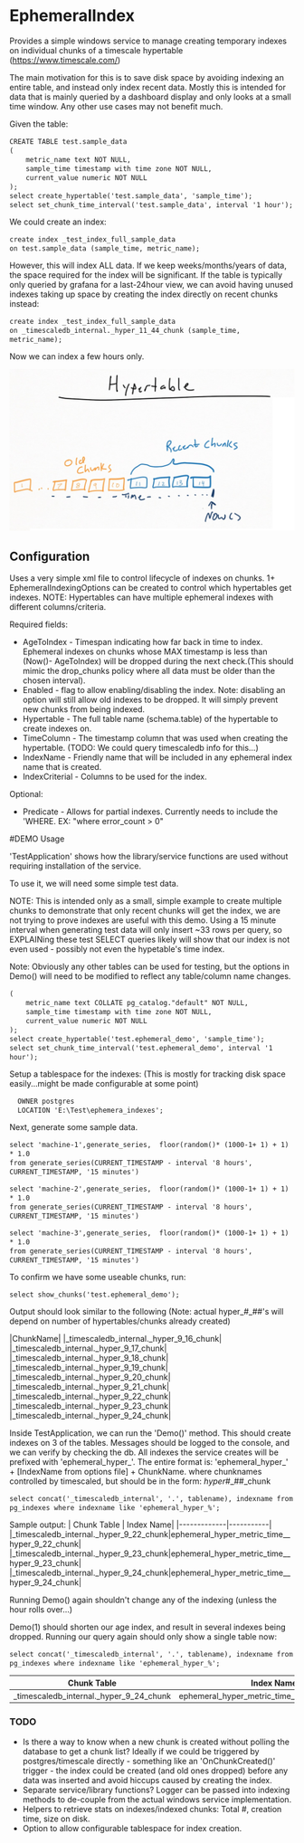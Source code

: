 # EphemeralIndex
 
Provides a simple windows service to manage creating temporary indexes on individual chunks of a timescale hypertable (https://www.timescale.com/)

The main motivation for this is to save disk space by avoiding indexing an entire table, and instead only index recent data. Mostly this is intended for data that is mainly queried by a dashboard display and only looks at a small time window. Any other use cases may not benefit much.

Given the table:
```
CREATE TABLE test.sample_data
(
    metric_name text NOT NULL,
    sample_time timestamp with time zone NOT NULL,
    current_value numeric NOT NULL
);
select create_hypertable('test.sample_data', 'sample_time');
select set_chunk_time_interval('test.sample_data', interval '1 hour');
```

We could create an index: 
```
create index _test_index_full_sample_data
on test.sample_data (sample_time, metric_name);
```
However, this will index ALL data. If we keep weeks/months/years of data, the space required for the index will be significant. If the table is typically only queried by grafana for a last-24hour view, we can avoid having unused indexes taking up space by creating the index directly on recent chunks instead:

```
create index _test_index_full_sample_data
on _timescaledb_internal._hyper_11_44_chunk (sample_time, metric_name);
```
Now we can index a few hours only.

![Chunks](sketches/EphemeralIndexing.jpg)

## Configuration
Uses a very simple xml file to control lifecycle of indexes on chunks. 1+ EphemeralIndexingOptions can be created to control which hypertables get indexes.
NOTE: Hypertables can have multiple ephemeral indexes with different columns/criteria.

Required fields:
* AgeToIndex - Timespan indicating how far back in time to index. Ephemeral indexes on chunks whose MAX timestamp is less than (Now()- AgeToIndex) will be dropped during the next check.(This should mimic the drop_chunks policy where all data must be older than the chosen interval). 
* Enabled - flag to allow enabling/disabling the index. Note: disabling an option will still allow old indexes to be dropped. It will simply prevent new chunks from being indexed.
* Hypertable - The full table name (schema.table) of the hypertable to create indexes on.
* TimeColumn - The timestamp column that was used when creating the hypertable. (TODO: We could query timescaledb info for this...)
* IndexName - Friendly name that will be included in any ephemeral index name that is created.
* IndexCriterial - Columns to be used for the index.

Optional:
* Predicate - Allows for partial indexes. Currently needs to include the 'WHERE. EX: "where error_count > 0"

#DEMO Usage

'TestApplication' shows how the library/service functions are used without requiring installation of the service.

To use it, we will need some simple test data. 

NOTE: This is intended only as a small, simple example to create multiple chunks to demonstrate that only recent chunks will get the index, we are not trying to prove indexes are useful with this demo.  Using a 15 minute interval when generating test data will only insert ~33 rows per query, so EXPLAINing these test SELECT queries likely will show that our index is not even used - possibly not even the hypetable's time index.

Note: Obviously any other tables can be used for testing, but the options in Demo() will need to be modified
to reflect any table/column name changes.

```CREATE TABLE test.ephemeral_demo
(
    metric_name text COLLATE pg_catalog."default" NOT NULL,
    sample_time timestamp with time zone NOT NULL,
    current_value numeric NOT NULL
);
select create_hypertable('test.ephemeral_demo', 'sample_time');
select set_chunk_time_interval('test.ephemeral_demo', interval '1 hour');
```

Setup a tablespace for the indexes: (This is mostly for tracking disk space easily...might be made configurable at some point)
```CREATE TABLESPACE eph_idx
  OWNER postgres
  LOCATION 'E:\Test\ephemera_indexes';
```


Next, generate some sample data.


```insert into test.ephemeral_demo
select 'machine-1',generate_series,  floor(random()* (1000-1+ 1) + 1) * 1.0 
from generate_series(CURRENT_TIMESTAMP - interval '8 hours', CURRENT_TIMESTAMP, '15 minutes')
```

```insert into test.ephemeral_demo
select 'machine-2',generate_series,  floor(random()* (1000-1+ 1) + 1) * 1.0 
from generate_series(CURRENT_TIMESTAMP - interval '8 hours', CURRENT_TIMESTAMP, '15 minutes')
```

```insert into test.ephemeral_demo
select 'machine-3',generate_series,  floor(random()* (1000-1+ 1) + 1) * 1.0 
from generate_series(CURRENT_TIMESTAMP - interval '8 hours', CURRENT_TIMESTAMP, '15 minutes')
```

To confirm we have some useable chunks, run: 
```
select show_chunks('test.ephemeral_demo');
```

Output should look similar to the following (Note: actual hyper_#_##'s will depend on number of hypertables/chunks already created)

|ChunkName|
|_timescaledb_internal._hyper_9_16_chunk|
|_timescaledb_internal._hyper_9_17_chunk|
|_timescaledb_internal._hyper_9_18_chunk|
|_timescaledb_internal._hyper_9_19_chunk|
|_timescaledb_internal._hyper_9_20_chunk|
|_timescaledb_internal._hyper_9_21_chunk|
|_timescaledb_internal._hyper_9_22_chunk|
|_timescaledb_internal._hyper_9_23_chunk|
|_timescaledb_internal._hyper_9_24_chunk|

Inside TestApplication, we can run the 'Demo()' method. This should create indexes on 3 of the tables.
Messages should be logged to the console, and we can verify by checking the db.
All indexes the service creates will be prefixed with 'ephemeral_hyper_'. The entire format is:
'ephemeral_hyper_' + [IndexName from options file] + ChunkName.
where chunknames controlled by timescaled, but should be in the form: _hyper_#_##_chunk

```
select concat('_timescaledb_internal', '.', tablename), indexname from pg_indexes where indexname like 'ephemeral_hyper_%';

```

Sample output:
| Chunk Table | Index Name|
|-------------|-----------|
|_timescaledb_internal._hyper_9_22_chunk|ephemeral_hyper_metric_time__hyper_9_22_chunk|
|_timescaledb_internal._hyper_9_23_chunk|ephemeral_hyper_metric_time__hyper_9_23_chunk|
|_timescaledb_internal._hyper_9_24_chunk|ephemeral_hyper_metric_time__hyper_9_24_chunk|


Running Demo() again shouldn't change any of the indexing (unless the hour rolls over...)

Demo(1) should shorten our age index, and result in several indexes being dropped.
Running our query again should only show a single table now:

```
select concat('_timescaledb_internal', '.', tablename), indexname from pg_indexes where indexname like 'ephemeral_hyper_%';

```

| Chunk Table | Index Name|
|-------------|-----------|
|_timescaledb_internal._hyper_9_24_chunk|ephemeral_hyper_metric_time__hyper_9_24_chunk|


### TODO
* Is there a way to know when a new chunk is created without polling the database to get a chunk list? Ideally if we could be triggered by postgres/timescale directly - something like an 'OnChunkCreated()' trigger - the index could be created (and old ones dropped) before any data was inserted and avoid hiccups caused by creating the index.
* Separate service/library functions? Logger can be passed into indexing methods to de-couple from the actual windows service implementation.
* Helpers to retrieve stats on indexes/indexed chunks: Total #, creation time, size on disk.
* Option to allow configurable tablespace for index creation.
